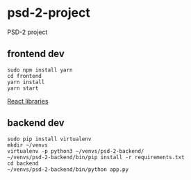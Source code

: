 # psd-2-project
PSD-2 project

## frontend dev

    sudo npm install yarn
    cd frontend
    yarn install
    yarn start

[React libraries](https://github.com/brillout/awesome-react-components)

## backend dev

    sudo pip install virtualenv
    mkdir ~/venvs
    virtualenv -p python3 ~/venvs/psd-2-backend/
    ~/venvs/psd-2-backend/bin/pip install -r requirements.txt
    cd backend
    ~/venvs/psd-2-backend/bin/python app.py